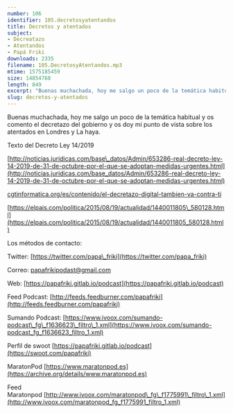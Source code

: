 ```yaml
---
number: 106
identifier: 105.decretosyatentandos
title: Decretos y atentados
subject:
- Decreatazo
- Atentandos
- Papá Friki
downloads: 2335
filename: 105.DecretosyAtentandos.mp3
mtime: 1575185459
size: 14854768
length: 849
excerpt: "Buenas muchachada, hoy me salgo un poco de la temática habitual y os comento el decretazo del gobierno y os doy mi punto de vista sobre los atentados en Londres y La haya.  \n\nTexto del Decreto Ley 14/2019\n\n[http://noticias.juridicas.com/base\\_datos/Admin/653286-real-decreto-ley-14-2019-de-31-de-octubre-por-el-que-se-adoptan-medidas-urgentes.html](http://noticias.juridicas.com/base_datos/Admin/653286-real-decreto-ley-14-2019-de-31-de-octubre-por-el-que-se-adoptan-medidas-urgentes.html)  \n\n[cgtinformatica.org/es/contenido/el-decretazo-digital-tambien-va-contra-ti](cgtinformatica.org/es/contenido/el-decretazo-digital-tambien-va-contra-ti)  \n\n[https://elpais.com/politica/2015/08/19/actualidad/1440011805\\_580128.html](https://elpais.com/politica/2015/08/19/actualidad/1440011805_580128.html)  \n\nLos métodos de contacto:  \n\nTwitter: [https://twitter.com/papa\\_friki](https://twitter.com/papa_friki)\n\nCorreo: [papafrikipodast@gmail.com](https://archive.org/details/papafrikipodast@gmail.com)\n\nWeb: [https://papafriki.gitlab.io/podcast](https://papafriki.gitlab.io/podcast)\n\nFeed Podcast: [http://feeds.feedburner.com/papafriki](http://feeds.feedburner.co"
slug: decretos-y-atentados
---
```

Buenas muchachada, hoy me salgo un poco de la temática habitual y os comento el decretazo del gobierno y os doy mi punto de vista sobre los atentados en Londres y La haya.

Texto del Decreto Ley 14/2019

[http://noticias.juridicas.com/base\_datos/Admin/653286-real-decreto-ley-14-2019-de-31-de-octubre-por-el-que-se-adoptan-medidas-urgentes.html](http://noticias.juridicas.com/base_datos/Admin/653286-real-decreto-ley-14-2019-de-31-de-octubre-por-el-que-se-adoptan-medidas-urgentes.html)

[cgtinformatica.org/es/contenido/el-decretazo-digital-tambien-va-contra-ti](cgtinformatica.org/es/contenido/el-decretazo-digital-tambien-va-contra-ti)

[https://elpais.com/politica/2015/08/19/actualidad/1440011805\_580128.html](https://elpais.com/politica/2015/08/19/actualidad/1440011805_580128.html)

Los métodos de contacto:

Twitter: [https://twitter.com/papa\_friki](https://twitter.com/papa_friki)

Correo: [papafrikipodast@gmail.com](https://archive.org/details/papafrikipodast@gmail.com)

Web: [https://papafriki.gitlab.io/podcast](https://papafriki.gitlab.io/podcast)

Feed Podcast: [http://feeds.feedburner.com/papafriki](http://feeds.feedburner.com/papafriki)

Sumando Podcast: [https://www.ivoox.com/sumando-podcast\_fg\_f1636623\_filtro\_1.xml](https://www.ivoox.com/sumando-podcast_fg_f1636623_filtro_1.xml)

Perfil de swoot [https://papafriki.gitlab.io/podcast](https://swoot.com/papafriki)

MaratonPod [https://www.maratonpod.es](https://archive.org/details/www.maratonpod.es)

Feed Maratonpod [http://www.ivoox.com/maratonpod\_fg\_f1775991\_filtro\_1.xml](http://www.ivoox.com/maratonpod_fg_f1775991_filtro_1.xml)